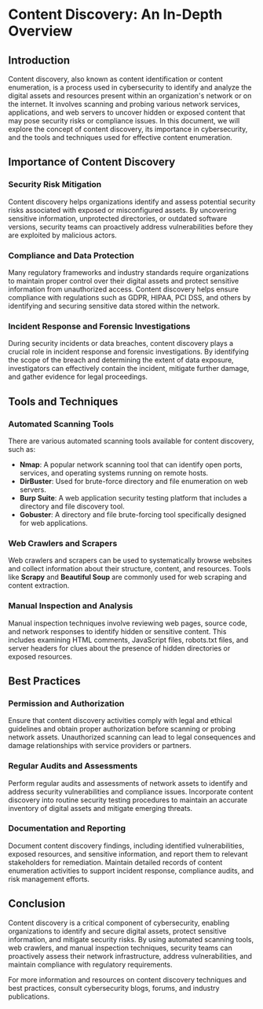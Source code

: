 # Content Discovery: An In-Depth Overview

## Introduction
Content discovery, also known as content identification or content enumeration, is a process used in cybersecurity to identify and analyze the digital assets and resources present within an organization's network or on the internet. It involves scanning and probing various network services, applications, and web servers to uncover hidden or exposed content that may pose security risks or compliance issues. In this document, we will explore the concept of content discovery, its importance in cybersecurity, and the tools and techniques used for effective content enumeration.

## Importance of Content Discovery

### Security Risk Mitigation
Content discovery helps organizations identify and assess potential security risks associated with exposed or misconfigured assets. By uncovering sensitive information, unprotected directories, or outdated software versions, security teams can proactively address vulnerabilities before they are exploited by malicious actors.

### Compliance and Data Protection
Many regulatory frameworks and industry standards require organizations to maintain proper control over their digital assets and protect sensitive information from unauthorized access. Content discovery helps ensure compliance with regulations such as GDPR, HIPAA, PCI DSS, and others by identifying and securing sensitive data stored within the network.

### Incident Response and Forensic Investigations
During security incidents or data breaches, content discovery plays a crucial role in incident response and forensic investigations. By identifying the scope of the breach and determining the extent of data exposure, investigators can effectively contain the incident, mitigate further damage, and gather evidence for legal proceedings.

## Tools and Techniques

### Automated Scanning Tools
There are various automated scanning tools available for content discovery, such as:

- **Nmap**: A popular network scanning tool that can identify open ports, services, and operating systems running on remote hosts.
- **DirBuster**: Used for brute-force directory and file enumeration on web servers.
- **Burp Suite**: A web application security testing platform that includes a directory and file discovery tool.
- **Gobuster**: A directory and file brute-forcing tool specifically designed for web applications.

### Web Crawlers and Scrapers
Web crawlers and scrapers can be used to systematically browse websites and collect information about their structure, content, and resources. Tools like **Scrapy** and **Beautiful Soup** are commonly used for web scraping and content extraction.

### Manual Inspection and Analysis
Manual inspection techniques involve reviewing web pages, source code, and network responses to identify hidden or sensitive content. This includes examining HTML comments, JavaScript files, robots.txt files, and server headers for clues about the presence of hidden directories or exposed resources.

## Best Practices

### Permission and Authorization
Ensure that content discovery activities comply with legal and ethical guidelines and obtain proper authorization before scanning or probing network assets. Unauthorized scanning can lead to legal consequences and damage relationships with service providers or partners.

### Regular Audits and Assessments
Perform regular audits and assessments of network assets to identify and address security vulnerabilities and compliance issues. Incorporate content discovery into routine security testing procedures to maintain an accurate inventory of digital assets and mitigate emerging threats.

### Documentation and Reporting
Document content discovery findings, including identified vulnerabilities, exposed resources, and sensitive information, and report them to relevant stakeholders for remediation. Maintain detailed records of content enumeration activities to support incident response, compliance audits, and risk management efforts.

## Conclusion
Content discovery is a critical component of cybersecurity, enabling organizations to identify and secure digital assets, protect sensitive information, and mitigate security risks. By using automated scanning tools, web crawlers, and manual inspection techniques, security teams can proactively assess their network infrastructure, address vulnerabilities, and maintain compliance with regulatory requirements.

For more information and resources on content discovery techniques and best practices, consult cybersecurity blogs, forums, and industry publications.

